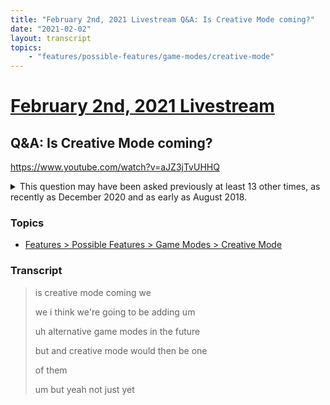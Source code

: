 ```yaml
---
title: "February 2nd, 2021 Livestream Q&A: Is Creative Mode coming?"
date: "2021-02-02"
layout: transcript
topics:
    - "features/possible-features/game-modes/creative-mode"
---
```

# [February 2nd, 2021 Livestream](../2021-02-02.md)
## Q&A: Is Creative Mode coming?
https://www.youtube.com/watch?v=aJZ3jTvUHHQ
<details>
<summary>This question may have been asked previously at least 13 other times, as recently as December 2020 and as early as August 2018.</summary>

* [December 15th, 2020 Livestream Q&A: How about Creative Mode?](./yt-pFc0pdgYnlU.md) [https://www.youtube.com/watch?v=pFc0pdgYnlU](https://www.youtube.com/watch?v=pFc0pdgYnlU)
* December 8th, 2020 Livestream Q&A: Will there be a creative-style mode in the future? [https://www.youtube.com/watch?v=ba7BBZw0IsU](https://www.youtube.com/watch?v=ba7BBZw0IsU)
* [November 10th, 2020 Livestream Q&A: Is there going to be a Creative Mode?](./yt-NNUESlRoCJ8.md) [https://www.youtube.com/watch?v=NNUESlRoCJ8](https://www.youtube.com/watch?v=NNUESlRoCJ8)
* [November 3rd, 2020 Livestream Q&A: Is there going to be a Creative Mode?](./yt-Yn4Brcx8CSs.md) [https://www.youtube.com/watch?v=Yn4Brcx8CSs](https://www.youtube.com/watch?v=Yn4Brcx8CSs)
* [September 29th, 2020 Livestream Q&A: Satisfactory Sandbox ever?](./yt-3m68c85bVUM.md) [https://www.youtube.com/watch?v=3m68c85bVUM](https://www.youtube.com/watch?v=3m68c85bVUM)
* [September 22nd, 2020 Livestream Q&A: Will there be a Creative Mode?](./yt-nz4VgYaVDDo.md) [https://www.youtube.com/watch?v=nz4VgYaVDDo](https://www.youtube.com/watch?v=nz4VgYaVDDo)
* [September 1st, 2020 Livestream Q&A: Is there going to be creative mode?](./yt-zZILz6cMKbw.md) [https://www.youtube.com/watch?v=zZILz6cMKbw](https://www.youtube.com/watch?v=zZILz6cMKbw)
* August 18th, 2020 Livestream Q&A: When is Creative Mode coming? [https://clips.twitch.tv/MagnificentImpartialSmoothieMikeHogu](https://clips.twitch.tv/MagnificentImpartialSmoothieMikeHogu)
* [March 24th, 2020 Livestream Q&A: Creative Mode without having to Mod?](./yt-ww37EE17YP4.md) [https://www.youtube.com/watch?v=ww37EE17YP4](https://www.youtube.com/watch?v=ww37EE17YP4)
* [March 24th, 2020 Livestream Q&A: Wouldn't you split normal & Creative Mode then not allow switching?](./yt-7xTscBSrsY0.md) [https://www.youtube.com/watch?v=7xTscBSrsY0](https://www.youtube.com/watch?v=7xTscBSrsY0)
* [March 9th, 2019 Livestream Q&A: Will there be a creative mode?](./yt-eIPuM39KDcE.md) [https://www.youtube.com/watch?v=eIPuM39KDcE](https://www.youtube.com/watch?v=eIPuM39KDcE)
* [February 6th, 2019 Livestream Q&A: Sandbox mode available?](./yt-Dtm6xIj-wM4,1962.712002,2009.493406.md) [https://youtube.com/embed/Dtm6xIj-wM4?autoplay=1&start=1962&end=2010](https://youtube.com/embed/Dtm6xIj-wM4?autoplay=1&start=1962&end=2010)
* [August 1st, 2018 Livestream Q&A: Will there be a Creative Mode?](./yt-iFAy1NZUOGU,14,29.md) [https://youtube.com/embed/iFAy1NZUOGU?autoplay=1&start=14&end=29](https://youtube.com/embed/iFAy1NZUOGU?autoplay=1&start=14&end=29)
</details>


### Topics
* [Features > Possible Features > Game Modes > Creative Mode](../topics/features/possible-features/game-modes/creative-mode.md)

### Transcript

> is creative mode coming we
>
> we i think we're going to be adding um
>
> uh alternative game modes in the future
>
> but and creative mode would then be one
>
> of them
>
> um but yeah not just yet
